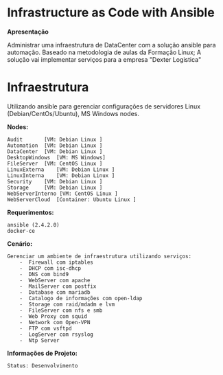 # Infrastructure as Code with Ansible

<b> Apresentação </b>

  Administrar uma infraestrutura de DataCenter com a solução ansible para automação.
  Baseado na metodologia de aulas da Formação Linux; A solução vai implementar serviços para a empresa "Dexter Logistica"


# Infraestrutura 

  Utilizando ansible para gerenciar configurações de servidores Linux (Debian/CentOs/Ubuntu), MS Windows nodes.

<b>Nodes:</b> 

	Audit		[VM: Debian Linux ]
	Automation	[VM: Debian Linux ]
	DataCenter	[VM: Debian Linux ]
	DesktopWindows	[VM: MS Windows]
	FileServer	[VM: CentOS Linux ]
	LinuxExterna	[VM: Debian Linux ]
	LinuxInterna	[VM: Debian Linux ]
	Security	[VM: Debian Linux ]
	Storage		[VM: Debian Linux ]
	WebServerInterno [VM: CentOS Linux ]
	WebServerCloud  [Container: Ubuntu Linux ]

<b>Requerimentos:</b>

	ansible (2.4.2.0)
	docker-ce

<b>Cenário:</b>

	Gerenciar um ambiente de infraestrutura utilizando serviços:
		-  Firewall com iptables
		-  DHCP com isc-dhcp
		-  DNS com bind9 
		-  WebServer com apache
		-  MailServer com postfix
		-  Database com mariadb
		-  Catalogo de informações com open-ldap
		-  Storage com raid/mdadm e lvm
		-  FileServer com nfs e smb
		-  Web Proxy com squid
		-  Network com Open-VPN
		-  FTP com vsftpd
		-  LogServer com rsyslog
		-  Ntp Server 
		
<b>Informações de Projeto:</b>

	Status: Desenvolvimento
